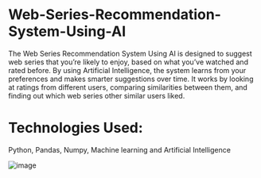 # Web-Series-Recommendation-System-Using-AI
The Web Series Recommendation System Using AI is designed to suggest web series that you’re likely to enjoy, based on what you’ve watched and rated before. By using Artificial Intelligence, the system learns from your preferences and makes smarter suggestions over time. It works by looking at ratings from different users, comparing similarities between them, and finding out which web series other similar users liked.

# Technologies Used: 
Python, Pandas, Numpy, Machine learning and Artificial Intelligence 

![image](https://github.com/user-attachments/assets/1ab88c62-17de-4051-a67e-8d78d89cc646)
